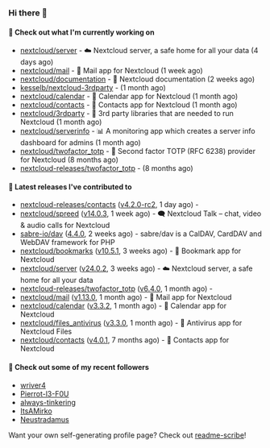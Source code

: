 ### Hi there 👋

#### 👷 Check out what I'm currently working on

- [nextcloud/server](https://github.com/nextcloud/server) - ☁️ Nextcloud server, a safe home for all your data (4 days ago)
- [nextcloud/mail](https://github.com/nextcloud/mail) - 💌 Mail app for Nextcloud (1 week ago)
- [nextcloud/documentation](https://github.com/nextcloud/documentation) - 📘 Nextcloud documentation (2 weeks ago)
- [kesselb/nextcloud-3rdparty](https://github.com/kesselb/nextcloud-3rdparty) -  (1 month ago)
- [nextcloud/calendar](https://github.com/nextcloud/calendar) - 📆 Calendar app for Nextcloud (1 month ago)
- [nextcloud/contacts](https://github.com/nextcloud/contacts) - 📇 Contacts app for Nextcloud (1 month ago)
- [nextcloud/3rdparty](https://github.com/nextcloud/3rdparty) - :battery: 3rd party libraries that are needed to run Nextcloud (1 month ago)
- [nextcloud/serverinfo](https://github.com/nextcloud/serverinfo) - 📊 A monitoring app which creates a server info dashboard for admins (1 month ago)
- [nextcloud/twofactor_totp](https://github.com/nextcloud/twofactor_totp) - 🔑 Second factor TOTP (RFC 6238) provider for Nextcloud (8 months ago)
- [nextcloud-releases/twofactor_totp](https://github.com/nextcloud-releases/twofactor_totp) -  (8 months ago)

#### 🔭 Latest releases I've contributed to

- [nextcloud-releases/contacts](https://github.com/nextcloud-releases/contacts) ([v4.2.0-rc2](https://github.com/nextcloud-releases/contacts/releases/tag/v4.2.0-rc2), 1 day ago) - 
- [nextcloud/spreed](https://github.com/nextcloud/spreed) ([v14.0.3](https://github.com/nextcloud/spreed/releases/tag/v14.0.3), 1 week ago) - 🗨️ Nextcloud Talk – chat, video &amp; audio calls for Nextcloud
- [sabre-io/dav](https://github.com/sabre-io/dav) ([4.4.0](https://github.com/sabre-io/dav/releases/tag/4.4.0), 2 weeks ago) - sabre/dav is a CalDAV, CardDAV and WebDAV framework for PHP
- [nextcloud/bookmarks](https://github.com/nextcloud/bookmarks) ([v10.5.1](https://github.com/nextcloud/bookmarks/releases/tag/v10.5.1), 3 weeks ago) - 🔖 Bookmark app for Nextcloud
- [nextcloud/server](https://github.com/nextcloud/server) ([v24.0.2](https://github.com/nextcloud/server/releases/tag/v24.0.2), 3 weeks ago) - ☁️ Nextcloud server, a safe home for all your data
- [nextcloud-releases/twofactor_totp](https://github.com/nextcloud-releases/twofactor_totp) ([v6.4.0](https://github.com/nextcloud-releases/twofactor_totp/releases/tag/v6.4.0), 1 month ago) - 
- [nextcloud/mail](https://github.com/nextcloud/mail) ([v1.13.0](https://github.com/nextcloud/mail/releases/tag/v1.13.0), 1 month ago) - 💌 Mail app for Nextcloud
- [nextcloud/calendar](https://github.com/nextcloud/calendar) ([v3.3.2](https://github.com/nextcloud/calendar/releases/tag/v3.3.2), 1 month ago) - 📆 Calendar app for Nextcloud
- [nextcloud/files_antivirus](https://github.com/nextcloud/files_antivirus) ([v3.3.0](https://github.com/nextcloud/files_antivirus/releases/tag/v3.3.0), 1 month ago) - 👾 Antivirus app for Nextcloud Files
- [nextcloud/contacts](https://github.com/nextcloud/contacts) ([v4.0.1](https://github.com/nextcloud/contacts/releases/tag/v4.0.1), 7 months ago) - 📇 Contacts app for Nextcloud

#### 👯 Check out some of my recent followers

- [wriver4](https://github.com/wriver4)
- [Pierrot-l3-F0U](https://github.com/Pierrot-l3-F0U)
- [always-tinkering](https://github.com/always-tinkering)
- [ItsAMirko](https://github.com/ItsAMirko)
- [Neustradamus](https://github.com/Neustradamus)

Want your own self-generating profile page? Check out [readme-scribe](https://github.com/muesli/readme-scribe)!

